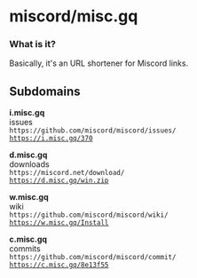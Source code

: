 # miscord/misc.gq

### What is it?
Basically, it's an URL shortener for Miscord links.

## Subdomains

**i.misc.gq**  
issues  
`https://github.com/miscord/miscord/issues/`  
[`https://i.misc.gq/370`](https://i.misc.gq/370)

**d.misc.gq**  
downloads  
`https://miscord.net/download/`  
[`https://d.misc.gq/win.zip`](https://d.misc.gq/win.zip)

**w.misc.gq**  
wiki  
`https://github.com/miscord/miscord/wiki/`  
[`https://w.misc.gq/Install`](https://w.misc.gq/Install)

**c.misc.gq**  
commits  
`https://github.com/miscord/miscord/commit/`  
[`https://c.misc.gq/8e13f55`](https://c.misc.gq/8e13f55)


